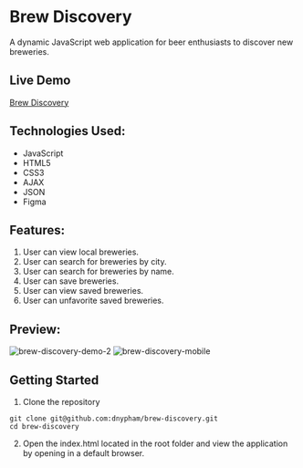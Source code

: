 # Brew Discovery

A dynamic JavaScript web application for beer enthusiasts to discover new breweries.

## Live Demo

[Brew Discovery](https://dnypham.github.io/brew-discovery/)

## Technologies Used:
  - JavaScript
  - HTML5
  - CSS3
  - AJAX
  - JSON
  - Figma

## Features:
  1. User can view local breweries.
  2. User can search for breweries by city.
  3. User can search for breweries by name.
  4. User can save breweries.
  5. User can view saved breweries.
  6. User can unfavorite saved breweries.

## Preview:
![brew-discovery-demo-2](https://user-images.githubusercontent.com/85265067/154155503-26681b2e-15cd-482a-b3d5-eb6bd72263a9.gif)
![brew-discovery-mobile](https://user-images.githubusercontent.com/85265067/156072935-bb93a725-04c9-4e44-b99b-0c2296519011.gif)


## Getting Started
  1. Clone the repository
  
    
    git clone git@github.com:dnypham/brew-discovery.git
    cd brew-discovery
    
   2. Open the index.html located in the root folder and view the application by opening in a default browser.
